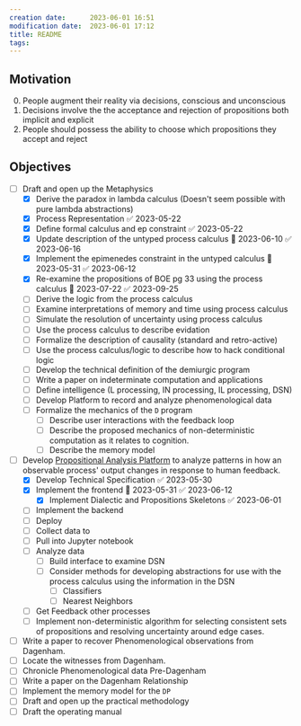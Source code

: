 ```yaml
---
creation date:		2023-06-01 16:51
modification date:	2023-06-01 17:12
title: README
tags: 
---
```

## Motivation
0. People augment their reality via decisions, conscious and unconscious
1. Decisions involve the the acceptance and rejection of propositions both implicit and explicit
2. People should possess the ability to choose which propositions they accept and reject

## Objectives
- [ ] Draft and open up the Metaphysics
	- [x] Derive the paradox in lambda calculus (Doesn't seem possible with pure lambda abstractions)
	- [x] Process Representation ✅ 2023-05-22
	- [x] Define formal calculus and ep constraint ✅ 2023-05-22
	- [x] Update description of the untyped process calculus 📅 2023-06-10 ✅ 2023-06-16
	- [x] Implement the epimenedes constraint in the untyped calculus 📅 2023-05-31 ✅ 2023-06-12
	- [x] Re-examine the propositions of BOE pg 33 using the process calculus 📅 2023-07-22 ✅ 2023-09-25
	- [ ] Derive the logic from the process calculus
	- [ ] Examine interpretations of memory and time using process calculus
	- [ ] Simulate the resolution of uncertainty using process calculus
	- [ ] Use the process calculus to describe evidation
	- [ ] Formalize the description of causality (standard and retro-active)
	- [ ] Use the process calculus/logic to describe how to hack conditional logic
	- [ ] Develop the technical definition of the demiurgic program
	- [ ] Write a paper on indeterminate computation and applications
	- [ ] Define intelligence (L processing, IN processing, IL processing, DSN)
	- [ ] Develop Platform to record and analyze phenomenological data
	- [ ] Formalize the mechanics of the `D` program
		- [ ] Describe user interactions with the feedback loop
		- [ ] Describe the proposed mechanics of non-deterministic computation as it relates to cognition.
		- [ ] Describe the memory model
	
- [ ] Develop [Propositional Analysis Platform](Propositional%20Analysis%20Platform.md) to analyze patterns in how an observable process' output changes in response to human feedback.
	- [x] Develop Technical Specification ✅ 2023-05-30
	- [x] Implement the frontend 📅 2023-05-31 ✅ 2023-06-12
		- [x] Implement Dialectic and Propositions Skeletons ✅ 2023-06-01
	- [ ] Implement the backend
	- [ ] Deploy
	- [ ] Collect data to
	- [ ] Pull into Jupyter notebook
	- [ ] Analyze data
		- [ ] Build interface to examine DSN
		- [ ] Consider methods for developing abstractions for use with the process calculus using the information in the DSN
			- [ ] Classifiers
			- [ ] Nearest Neighbors
	- [ ] Get Feedback other processes
	- [ ] Implement non-deterministic algorithm for selecting consistent sets of propositions and resolving uncertainty around edge cases.

- [ ] Write a paper to recover Phenomenological observations from Dagenham. 
- [ ] Locate the witnesses from Dagenham.
- [ ] Chronicle Phenomenological data Pre-Dagenham
- [ ] Write a paper on the Dagenham Relationship
- [ ] Implement the memory model for the `DP`
- [ ] Draft and open up the practical methodology
- [ ] Draft the operating manual
